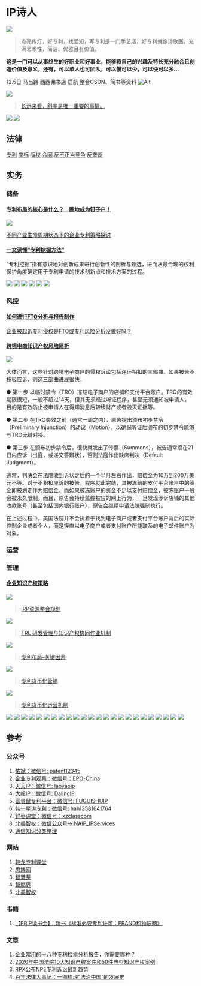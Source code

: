 # IP诗人

![](/img/ahaipr20211205001.jpeg)
> 点亮传灯，好专利，找爱知，写专利是一门手艺活，好专利就像诗歌画，充满艺术性，简洁、优雅且有价值。

**这是一门可以从事终生的好职业和好事业，能够将自己的兴趣及特长充分融合且创造价值及意义，还有，可以单人也可团队，可以慢可以少，可以快可以多...**

12.5日 马当路 西西弗书店  启航 整合CSDN、简书等资料
![Alt](https://repobeats.axiom.co/api/embed/5da1971450e29a59a73c226368bafeb703dc6c9e.svg "Repobeats analytics image")

![](/img/time.png)
>[长远来看，斜率是唯一重要的事情。](https://mp.weixin.qq.com/s/c97w9_L8Xccpj6F_lCRa3Q)

![](https://coolipr.com/img/PatentInformation001.jpeg)
![](https://coolipr.com/img/PatentInformation002.jpeg)

## 法律

[专利](/ipr/patent.md)
[商标](/ipr/trademark.md)
[版权](/ipr/copyright.md)
[合同](/ipr/contract.md)
[反不正当竞争](/ipr/competition.md)
[反垄断](/ipr/antitrust.md)

## 实务

### 储备

#### [专利布局的核心是什么？　圈地成为钉子户！](http://www.scienbizip.com/index.php?s=/sys/98.html)

![](http://www.scienbizip.com/sbp/Uploads/2018-03-14/5aa8ce36baef3.png)

[不同产业生命周期状态下的企业专利策略探讨](http://www.iprdaily.cn/article_4165.html)

#### [一文读懂“专利挖掘方法”](http://www.iprdaily.cn/article1_26497_20201207.html)

“专利挖掘”指有意识地对创新成果进行创新性的剖析与甄选，进而从最合理的权利保护角度确定用于专利申请的技术创新点和技术方案的过程。

![](/img/patdig001.png)
![](/img/patdig002.png)
![](/img/patdig003.png)
![](/img/patdig004.png)
![](/img/patdig005.png)
![](/img/patdig006.png)

### 风控

#### [如何进行FTO分析与报告制作](https://mp.weixin.qq.com/s/_qcKF-KA9i2TvJqUEWh1EA)

[企业被起诉专利侵权是FTO或专利风险分析没做好吗？](https://mp.weixin.qq.com/s/-i7Vq72OwnIxRMjm1SyvLA)


#### [跨境电商知识产权风险简析](https://mp.weixin.qq.com/s/rEnKC7gekyo_G0mV8Ed36g)

![](/img/ipramazon.jpg)

大体而言，这些针对跨境电子商户的侵权诉讼包括连环相扣的三部曲。如果被告不积极应诉，则这三部曲进展很快。

● 第一步
以临时禁令（TRO）冻结电子商户的店铺和支付平台账户。TRO的有效期限很短，一般不超过14天，但其无须经过听证程序，甚至无须通知被申请人，目的是有效防止被申请人在得知消息后转移财产或者毁灭证据等。

● 第二步
在TRO失效之前（通常一周之内），原告提出颁布初步禁令（Preliminary Injunction）的动议（Motion），以确保听证后颁布的初步禁令能够与TRO无缝对接。

● 第三步
在颁布初步禁令后，很快就发出了传票（Summons），被告通常须在21日内应诉（出庭，或递交答辩状），否则法庭作出缺席判决（Default Judgment）。

通常，判决会在法院收到诉状之后的一个半月左右作出，赔偿金为10万到200万美元不等。对于不积极应诉的被告，程序就此完结，其被冻结的支付平台账户中的资金即被划走作为赔偿金。而如果被冻账户的资金不足以支付赔偿金，被冻账户一般会被永久限制。而且，原告会持续监控被告的网上行为，一旦发现涉诉店铺的其他收款账号（甚至包括国内银行账户），原告会继续申请法院强制执行。

在上述过程中，美国法院并不会执着于找到电子商户或者支付平台账户背后的实际控制企业或者个人，而是径直以电子商户或者支付账户所能联系的电子邮件账户为对象。

### 运营

### 管理

#### [企业知识产权策略](http://www.scienbizip.com/index.php?s=/sys/8.html)

![](https://coolipr.com/img/IRP.png)
> [IRP资源整合规划](http://www.scienbizip.com/index.php?s=/sys/6.html)

![](https://coolipr.com/img/TRL.png)
> [TRL 研发管理与知识产权协同作业机制](http://www.scienbizip.com/index.php?s=/sys/3.html)

![](https://coolipr.com/img/PatentPortfolio.png)
> [专利布局–关键因素](http://www.scienbizip.com/index.php?s=/sys/91.html)

![](https://coolipr.com/img/AssetSales.png)
> [专利货币化营销](http://www.scienbizip.com/index.php?s=/sys/90.html)

![](https://coolipr.com/img/PatentVaule.png)
> [专利货币化运营机制](http://www.scienbizip.com/index.php?s=/sys/92.html)

![](https://coolipr.com/img/Strategy001.jpg)
![](https://coolipr.com/img/Strategy002.jpg)
![](https://coolipr.com/img/Strategy003.jpg)
![](https://coolipr.com/img/Operation001.jpg)
![](https://coolipr.com/img/Operation002.jpg)
![](https://coolipr.com/img/Operation003.jpg)
![](https://coolipr.com/img/Operation004.jpg)
![](https://coolipr.com/img/Operation005.jpg)
![](https://coolipr.com/img/Operation006.jpg)
![](https://coolipr.com/img/Operation007.jpg)
![](https://coolipr.com/img/Operation008.jpg)
![](https://coolipr.com/img/Operation009.jpg)
![](https://coolipr.com/img/Investment001.jpg)
![](https://coolipr.com/img/Investment002.jpg)
![](https://coolipr.com/img/Investment003.jpg)
![](https://coolipr.com/img/Development001.jpg)
![](https://coolipr.com/img/Development002.jpg)
![](https://coolipr.com/img/Development003.jpg)
![](https://coolipr.com/img/Development004.jpg)
![](https://coolipr.com/img/Development005.jpg)
![](https://coolipr.com/img/Development006.jpg)
![](https://coolipr.com/img/Development007.jpg)
![](https://coolipr.com/img/Development008.jpg)
![](https://coolipr.com/img/Development009.jpg)

## 参考

### 公众号

1. [佑斌：微信号: patent12345](https://mp.weixin.qq.com/mp/profile_ext?action=home&__biz=MzI3MDE3Mjk1Mw==&scene=124#wechat_redirect)
2. [企业专利观察：微信号：EPO-China](https://mp.weixin.qq.com/mp/profile_ext?action=home&__biz=MzIxNzc4NzI5NQ==&scene=124#wechat_redirect)
3. [天天IP：微信号: laoyaoip](https://mp.weixin.qq.com/mp/profile_ext?action=home&__biz=MzIyOTk1MjAwNQ==&scene=124#wechat_redirect)
4. [大岭IP：微信号: DalingIP](https://mp.weixin.qq.com/mp/profile_ext?action=home&__biz=MzU3MjQ1MjE4NA==&scene=124#wechat_redirect)
5. [富贵鼠专利平台：微信号: FUGUISHUIP](https://mp.weixin.qq.com/mp/profile_ext?action=home&__biz=MzA5NjMxMjAyMg==&scene=124#wechat_redirect)
6. [韩一星讲专利：微信号: han13581641764](https://mp.weixin.qq.com/mp/profile_ext?action=home&__biz=Mzg4ODE3NzA0Nw==&scene=124#wechat_redirect)
7. [鲜枣课堂：微信号：xzclasscom](https://mp.weixin.qq.com/s/yQ_lqvIR-Gqx9RgB0OOCKQ)
8. [北美智权：微信公众号→ NAIP_IPServices](https://mp.weixin.qq.com/mp/profile_ext?action=home&__biz=Mzg4MjAzNjgwMw==&scene=124#wechat_redirect)
9. [通信知识分类整理](https://mp.weixin.qq.com/s/yQ_lqvIR-Gqx9RgB0OOCKQ)

### 网站

1. [韩龙专利课堂](https://www.mysipo.com/service-hire?id=626)
2. [思博网](https://www.mysipo.com/)
3. [智慧芽](https://www.zhihuiya.com)
4. [智燃界](https://www.zhiranjie.com)
5. [北美智权](http://cn.naipo.com)

### 书籍

1. [【PRIP读书会】：新书《标准必要专利许可：FRAND和物联网》](https://mp.weixin.qq.com/s/XA_RFGdZtu4rtbxlb6BROA)

### 文章

1. [企业常用的十八种专利检索分析报告，你需要哪种？](https://mp.weixin.qq.com/s/mPQZSDqOvT5uMmHSD9Bhpg)
2. [2020年中国法院10大知识产权案件和50件典型知识产权案例](http://www.court.gov.cn/zixun-xiangqing-297991.html)
3. [RPX公布NPE专利诉讼最新趋势](https://mp.weixin.qq.com/s/3MM1XwbKToGkGoo1WlCvSg)
4. [百年法律大事记：一图梳理“法治中国”的发展史](https://mp.weixin.qq.com/s/8CsvJW9_ahBOSxbaQf5zHg)
